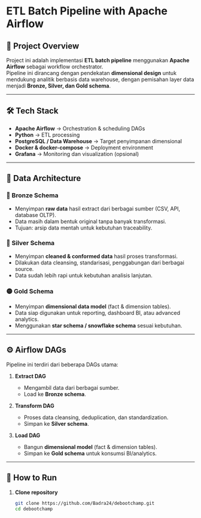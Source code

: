 # ETL Batch Pipeline with Apache Airflow

## 📌 Project Overview
Project ini adalah implementasi **ETL batch pipeline** menggunakan **Apache Airflow** sebagai workflow orchestrator.  
Pipeline ini dirancang dengan pendekatan **dimensional design** untuk mendukung analitik berbasis data warehouse, dengan pemisahan layer data menjadi **Bronze, Silver, dan Gold schema**.

---

## 🛠️ Tech Stack
- **Apache Airflow** → Orchestration & scheduling DAGs  
- **Python** → ETL processing  
- **PostgreSQL / Data Warehouse** → Target penyimpanan dimensional  
- **Docker & docker-compose** → Deployment environment  
- **Grafana** → Monitoring dan visualization (opsional)

---

## 📂 Data Architecture

### 🔹 Bronze Schema
- Menyimpan **raw data** hasil extract dari berbagai sumber (CSV, API, database OLTP).
- Data masih dalam bentuk original tanpa banyak transformasi.
- Tujuan: arsip data mentah untuk kebutuhan traceability.

### 🔸 Silver Schema
- Menyimpan **cleaned & conformed data** hasil proses transformasi.
- Dilakukan data cleansing, standarisasi, penggabungan dari berbagai source.
- Data sudah lebih rapi untuk kebutuhan analisis lanjutan.

### 🟡 Gold Schema
- Menyimpan **dimensional data model** (fact & dimension tables).
- Data siap digunakan untuk reporting, dashboard BI, atau advanced analytics.
- Menggunakan **star schema / snowflake schema** sesuai kebutuhan.

---

## ⚙️ Airflow DAGs
Pipeline ini terdiri dari beberapa DAGs utama:

1. **Extract DAG**  
   - Mengambil data dari berbagai sumber.  
   - Load ke **Bronze schema**.  

2. **Transform DAG**  
   - Proses data cleansing, deduplication, dan standardization.  
   - Simpan ke **Silver schema**.  

3. **Load DAG**  
   - Bangun **dimensional model** (fact & dimension tables).  
   - Simpan ke **Gold schema** untuk konsumsi BI/analytics.  

---

## 🚀 How to Run

1. **Clone repository**  
   ```bash
   git clone https://github.com/Badra24/debootchamp.git
   cd debootchamp
